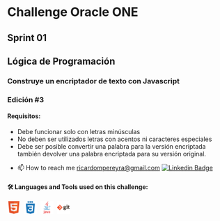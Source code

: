 <p align="center">

# Challenge Oracle ONE

## Sprint 01

## Lógica de Programación

### Construye un encriptador de texto con Javascript

### Edición #3

</p>

#### Requisitos:

- Debe funcionar solo con letras minúsculas
- No deben ser utilizados letras con acentos ni caracteres especiales
- Debe ser posible convertir una palabra para la versión encriptada también devolver una palabra encriptada para su versión original.

<p align="center">

- 📫 How to reach me ricardompereyra@gmail.com [![Linkedin Badge](https://img.shields.io/badge/-ricardomiguelpereyra-blue?style=flat&logo=Linkedin&logoColor=white)](https://www.linkedin.com/in/ricardomiguelpereyra/)

</p>

#### :hammer_and_wrench: Languages and Tools used on this challenge:

<div>
  <img src="https://github.com/devicons/devicon/blob/master/icons/html5/html5-original.svg" title="HTML5" alt="HTML" width="30" height="30"/>&nbsp;
  <img src="https://github.com/devicons/devicon/blob/master/icons/css3/css3-plain-wordmark.svg"  title="CSS3" alt="CSS" width="30" height="30/>&nbsp;
  <img src="https://github.com/devicons/devicon/blob/master/icons/javascript/javascript-original.svg" title="JavaScript" alt="JavaScript" width="30" height="30"/>&nbsp;
  <img src="https://github.com/devicons/devicon/blob/master/icons/java/java-original-wordmark.svg" title="Java" alt="Java" width="30" height="30"/>&nbsp;
  <img src="https://github.com/devicons/devicon/blob/master/icons/git/git-original-wordmark.svg" title="Git" alt="Git" width="30" height="30"/>&nbsp;
</div>
